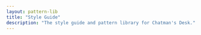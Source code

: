 ```yaml
---
layout: pattern-lib
title: "Style Guide"
description: "The style guide and pattern library for Chatman's Desk."
---
```

